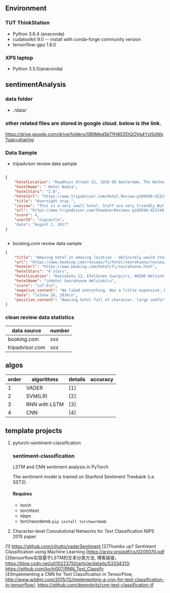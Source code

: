## Environment
### TUT ThinkStation
* Python 3.6.4 (anaconda)  
* cudatoolkit  9.0  -- install with conda-forge community version  
* tensorflow-gpu 1.8.0  
### XPS laptop
* Python 3.5.5(anaconda)




## sentimentAnalysis
### data folder
* ./data/  

### other related files are stored in google cloud. below is the link.
https://drive.google.com/drive/folders/0B9MedSkTfH80ZEtQOVg4YzlSdWs?usp=sharing
 
### Data Sample
* tripadvisor review data sample  
```json

{
    "hotelLocation": "Raadhuis Straat 51, 1016 DD Amsterdam, The Netherlands",
    "hotelName": " Hotel Nadia",
    "hotelStars": "2.0",
    "hotelUrl": "https://www.tripadvisor.com/Hotel_Review-g188590-d232493-Reviews-Hotel_Nadia-Amsterdam_North_Holland_Province.html",
    "title": "Overnight stay.",
    "review": "This is a very small hotel. Staff are very friendly.But you have to be quite fit to go up all the stairs with your luggage. I also missed breakfast as I was 5 mins too late.The room was small but clean and the balcony was nice.The hotel is in a very good location.",
    "url": "https://www.tripadvisor.com/ShowUserReviews-g188590-d232493-r507832414-Hotel_Nadia-Amsterdam_North_Holland_Province.html",
    "score": 4,
    "userId": "nigcastle"，
    "date": "August 1, 2017"
}



```
* booking.com review data sample  
```json
{
    "title": "Amazing hotel in amazing location - definitely would stay again!",
    "url": "https://www.booking.com/reviews/fi/hotel/seurahuone/review/39ebcbf8c6394036.html",
    "hotelUrl": "https://www.booking.com/hotel/fi/seurahuone.html",
    "hotelStars": "4 stars",
    "hotelLocation": "Kaivokatu 12, Eteläinen Suurpiiri, 00100 Helsinki, Finland",
    "hotelName": "\nHotel Seurahuone Helsinki\n",
    "score": "\n7.5\n",
    "negative_content": "We liked everything. Was a little expensive, but worth the extra.",
    "date": "\nJune 26, 2016\n",
    "positive_content": "Amazing hotel full of character, large comfortable room with great facilities, really nice friendly and helpful staff, great location right in the centre of the city, dining hall was spectacular, 24 hour shop across the road"
}
```
### clean review data statistics
 
 data source                       |       number    
 ----------------------------------|-----------------
 booking.com                       |   xxx  
 tripadvisor.com                   |   xxx



## algos
order | algorithms               |  details      | accuracy
------| -------------------------|---------------|------------------- 
1     | VADER                    |  [1]          | 
2     | SVM(LR)                  |  [2]          |  
3     | RNN with LSTM            |  [3]          |   
4     | CNN                      |  [4]          |   
  

## template projects
1. pytorch-sentiment-classification
    ### sentiment-classification
    LSTM and CNN sentiment analysis in PyTorch
    
    The sentiment model is trained on Stanford Sentiment Treebank (i.e. SST2).
    
    #### Requires
    - torch 
    - torchtext 
    - tdqm
    - torchwordemb  `pip install torchwordemb`
  
2. Character-level Convolutional Networks for Text Classification
    NIPS 2015 paper
    
  
[1] https://github.com/cjhutto/vaderSentiment
[2]Thumbs up? Sentiment Classification using Machine Learning  |https://arxiv.org/pdf/cs/0205070.pdf
[3]tensorflow实现基于LSTM的文本分类方法, 博客链接， https://blog.csdn.net/u010223750/article/details/53334313; https://github.com/luchi007/RNN_Text_Classify  
[4]Implementing a CNN for Text Classification in TensorFlow, http://www.wildml.com/2015/12/implementing-a-cnn-for-text-classification-in-tensorflow/; https://github.com/dennybritz/cnn-text-classification-tf 